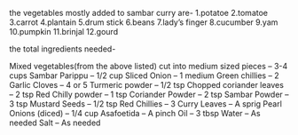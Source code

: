 the vegetables mostly added to sambar curry are-
  1.potatoe
  2.tomatoe
  3.carrot
  4.plantain
  5.drum stick
  6.beans
  7.lady’s finger
  8.cucumber 
  9.yam
  10.pumpkin
  11.brinjal
  12.gourd

the total ingredients needed-

   Mixed vegetables(from the above listed) cut into medium sized pieces – 3-4 cups
    Sambar Parippu – 1/2 cup
    Sliced Onion – 1 medium
    Green chillies – 2
    Garlic Cloves – 4 or 5
    Turmeric powder – 1/2 tsp
    Chopped coriander leaves – 2 tsp
    Red Chilly powder – 1 tsp
    Coriander Powder – 2 tsp
    Sambar Powder – 3 tsp
    Mustard Seeds – 1/2 tsp
    Red Chillies – 3
    Curry Leaves – A sprig
    Pearl Onions (diced) – 1/4 cup
    Asafoetida – A pinch
    Oil – 3 tbsp
    Water – As needed
    Salt – As needed

